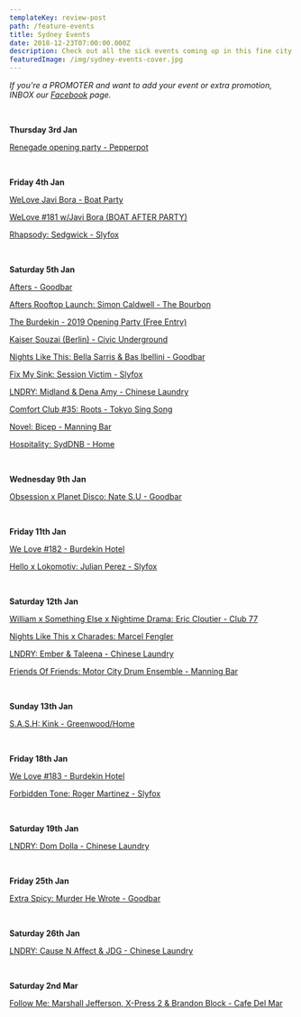 ```yaml
---
templateKey: review-post
path: /feature-events
title: Sydney Events
date: 2018-12-23T07:00:00.000Z
description: Check out all the sick events coming up in this fine city!
featuredImage: /img/sydney-events-cover.jpg
---
```

_If you're a PROMOTER and want to add your event or extra promotion, INBOX our [Facebook](https://www.facebook.com/ravereviewz) page._

<br>

**Thursday 3rd Jan**

[Renegade opening party - Pepperpot](https://www.facebook.com/events/213622979544593/)

<br>

**Friday 4th Jan**

[WeLove Javi Bora - Boat Party](https://www.facebook.com/events/2326620444237809/)

[WeLove #181 w/Javi Bora (BOAT AFTER PARTY)](https://www.facebook.com/events/2011006218948985/)

[Rhapsody: Sedgwick - Slyfox](https://www.facebook.com/events/921798364693211/)

<br>

**Saturday 5th Jan**

[Afters - Goodbar](https://www.facebook.com/events/2242510209307017/)

[Afters Rooftop Launch: Simon Caldwell - The Bourbon](https://www.facebook.com/events/124054871851451/)

[The Burdekin - 2019 Opening Party (Free Entry)](https://www.facebook.com/events/328261387900477/)

[Kaiser Souzai (Berlin) - Civic Underground](https://www.facebook.com/events/590493448039876/)

[Nights Like This: Bella Sarris & Bas Ibellini - Goodbar](https://www.facebook.com/events/364863007409980/)

[Fix My Sink: Session Victim - Slyfox](https://www.facebook.com/events/371259326957187/)

[LNDRY: Midland & Dena Amy - Chinese Laundry](https://www.facebook.com/events/486443591759464/)

[Comfort Club #35: Roots - Tokyo Sing Song](https://www.facebook.com/events/369198487166478/)

[Novel: Bicep - Manning Bar](https://www.facebook.com/events/2762555217103584/)

[Hospitality: SydDNB - Home](https://www.facebook.com/events/228693841147444/)

<br>

**Wednesday 9th Jan**

[Obsession x Planet Disco: Nate S.U - Goodbar](https://www.facebook.com/events/1982615245191799/)

<br>

**Friday 11th Jan**

[We Love #182 - Burdekin Hotel](https://www.facebook.com/events/2107314242688256/)

[Hello x Lokomotiv: Julian Perez - Slyfox](https://www.facebook.com/events/581241565651553/)

<br>

**Saturday 12th Jan**

[William x Something Else x Nightime Drama: Eric Cloutier - Club 77](https://www.facebook.com/events/295005471126187/)

[Nights Like This x Charades: Marcel Fengler](https://www.facebook.com/events/754650794916220/)

[LNDRY: Ember & Taleena - Chinese Laundry](https://www.facebook.com/events/524043488101256)

[Friends Of Friends: Motor City Drum Ensemble - Manning Bar](https://www.facebook.com/events/350118145575661/)

<br>

**Sunday 13th Jan**

[S.A.S.H: Kink - Greenwood/Home](https://www.facebook.com/events/279274252779680/)

<br>

**Friday 18th Jan**

[We Love #183 - Burdekin Hotel](https://www.facebook.com/events/2082228215422071/)

[Forbidden Tone: Roger Martinez - Slyfox](https://www.facebook.com/events/2198466726833036/)

<br>

**Saturday 19th Jan**

[LNDRY: Dom Dolla - Chinese Laundry](https://www.facebook.com/events/580687795711925/)

<br>

**Friday 25th Jan**

[Extra Spicy: Murder He Wrote - Goodbar](https://www.facebook.com/events/744341619278481/)

<br>

**Saturday 26th Jan**

[LNDRY: Cause N Affect & JDG - Chinese Laundry](https://www.facebook.com/events/2415338141871765/)

<br>

**Saturday 2nd Mar**

[Follow Me: Marshall Jefferson, X-Press 2 & Brandon Block - Cafe Del Mar](https://www.facebook.com/events/1998886000164449/)
